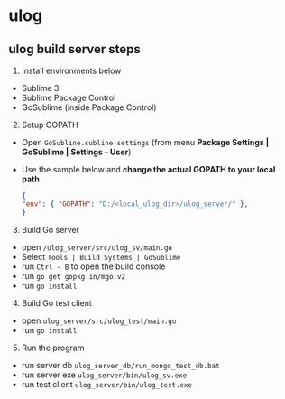 # ulog

## ulog build server steps

1. Install environments below
  - Sublime 3
  - Sublime Package Control
  - GoSublime (inside Package Control)

2. Setup GOPATH
  - Open `GoSubline.subline-settings` (from menu __Package Settings | GoSublime | Settings - User__) 
  - Use the sample below and __change the actual GOPATH to your local path__  
  
    ``` json
    {
    "env": { "GOPATH": "D:/<local_ulog_dir>/ulog_server/" },    
    }
    ```

3. Build Go server 
  - open `/ulog_server/src/ulog_sv/main.go` 
  - Select `Tools | Build Systems | GoSublime`
  - run `Ctrl - B` to open the build console
  - run `go get gopkg.in/mgo.v2`
  - run `go install`

4. Build Go test client
  - open `ulog_server/src/ulog_test/main.go`
  - run `go install`
  
5. Run the program
  - run server db `ulog_server_db/run_mongo_test_db.bat`
  - run server exe `ulog_server/bin/ulog_sv.exe`
  - run test client `ulog_server/bin/ulog_test.exe`


